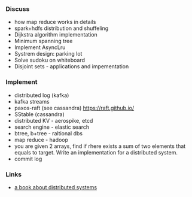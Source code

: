 ### Discuss

 - how map reduce works in details
 - spark+hdfs distribution and shuffeling
 - Dijkstra algorithm implementation
 - Minimum spanning tree
 - Implement AsyncLru
 - Systrem design: parking lot
 - Solve sudoku on whiteboard
 - Disjoint sets - applications and impementation
 
 ### Implement
  - distributed log (kafka)
  - kafka streams
  - paxos-raft (see cassandra) https://raft.github.io/
  - SStable (cassandra)
  - distributed KV - aerospike, etcd
  - search engine - elastic search
  - btree, b+tree - raltional dbs
  - map reduce - hadoop
  - you are given 2 arrays, find if rhere exists a sum of two elements that equals to target. Write an implementation for a  distributed system.
  - commit log
  
### Links
 - [a book about distributed systems](https://paperpaper.ru/photos/kruzhok/?utm_source=meduza&utm_medium=partners&utm_campaign=friends)
